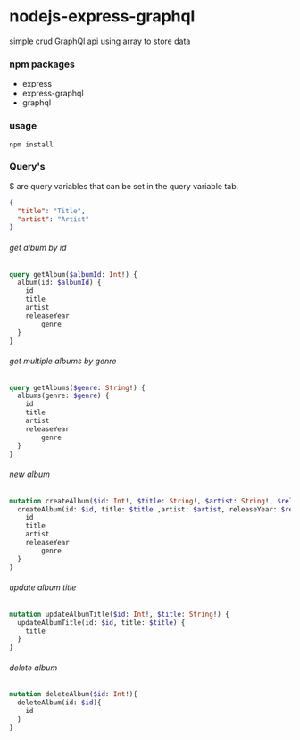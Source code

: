 # nodejs-express-graphql
simple crud GraphQl api using array to store data

### npm packages
* express
* express-graphql
* graphql

### usage
```
npm install
```
### Query's
$ are query variables that can be set in the query variable tab.
```JSON
{
  "title": "Title",
  "artist": "Artist"
}
```

###### get album by id
```graphql
query getAlbum($albumId: Int!) {
  album(id: $albumId) {
  	id
  	title
  	artist
  	releaseYear
        genre
  }
}
```

###### get multiple albums by genre
```graphql
query getAlbums($genre: String!) {
  albums(genre: $genre) {
  	id
  	title
  	artist
  	releaseYear
        genre
  }
}

```
###### new album
```graphql
mutation createAlbum($id: Int!, $title: String!, $artist: String!, $releaseYear: Int!, $genre: String!){
  createAlbum(id: $id, title: $title ,artist: $artist, releaseYear: $releaseYear, genre: $genre ){
  	id
  	title
  	artist
  	releaseYear
        genre
  }
}

```

###### update album title
```graphql
mutation updateAlbumTitle($id: Int!, $title: String!) {
  updateAlbumTitle(id: $id, title: $title) {
    title
  }
}

```

###### delete album
```graphql
mutation deleteAlbum($id: Int!){
  deleteAlbum(id: $id){
    id
  }
}

```
